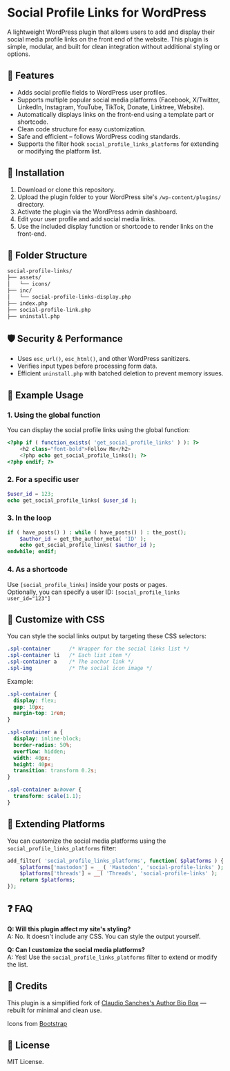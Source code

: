 # Social Profile Links for WordPress

A lightweight WordPress plugin that allows users to add and display their social media profile links on the front end of the website. This plugin is simple, modular, and built for clean integration without additional styling or options.

## 🔧 Features

- Adds social profile fields to WordPress user profiles.
- Supports multiple popular social media platforms (Facebook, X/Twitter, LinkedIn, Instagram, YouTube, TikTok, Donate, Linktree, Website).
- Automatically displays links on the front-end using a template part or shortcode.
- Clean code structure for easy customization.
- Safe and efficient – follows WordPress coding standards.
- Supports the filter hook `social_profile_links_platforms` for extending or modifying the platform list.

## 🚀 Installation

1. Download or clone this repository.
2. Upload the plugin folder to your WordPress site's `/wp-content/plugins/` directory.
3. Activate the plugin via the WordPress admin dashboard.
4. Edit your user profile and add social media links.
5. Use the included display function or shortcode to render links on the front-end.

## 📁 Folder Structure

```bash
social-profile-links/
├── assets/
│   └── icons/
├── inc/
│   └── social-profile-links-display.php
├── index.php
├── social-profile-link.php
├── uninstall.php
```

## 🛡️ Security & Performance

- Uses `esc_url()`, `esc_html()`, and other WordPress sanitizers.
- Verifies input types before processing form data.
- Efficient `uninstall.php` with batched deletion to prevent memory issues.

## 📌 Example Usage

### 1. Using the global function

You can display the social profile links using the global function:

```php
<?php if ( function_exists( 'get_social_profile_links' ) ): ?>
    <h2 class="font-bold">Follow Me</h2>
    <?php echo get_social_profile_links(); ?>
<?php endif; ?>
```

### 2. For a specific user

```php
$user_id = 123;
echo get_social_profile_links( $user_id );
```

### 3. In the loop

```php
if ( have_posts() ) : while ( have_posts() ) : the_post();
    $author_id = get_the_author_meta( 'ID' );
    echo get_social_profile_links( $author_id );
endwhile; endif;
```

### 4. As a shortcode

Use `[social_profile_links]` inside your posts or pages.  
Optionally, you can specify a user ID: `[social_profile_links user_id="123"]`

## 🎨 Customize with CSS

You can style the social links output by targeting these CSS selectors:

```css
.spl-container      /* Wrapper for the social links list */
.spl-container li   /* Each list item */
.spl-container a    /* The anchor link */
.spl-img            /* The social icon image */
```

Example:

```css
.spl-container {
  display: flex;
  gap: 10px;
  margin-top: 1rem;
}

.spl-container a {
  display: inline-block;
  border-radius: 50%;
  overflow: hidden;
  width: 40px;
  height: 40px;
  transition: transform 0.2s;
}

.spl-container a:hover {
  transform: scale(1.1);
}
```

## 🧩 Extending Platforms

You can customize the social media platforms using the `social_profile_links_platforms` filter:

```php
add_filter( 'social_profile_links_platforms', function( $platforms ) {
    $platforms['mastodon'] = __( 'Mastodon', 'social-profile-links' );
    $platforms['threads'] = __( 'Threads', 'social-profile-links' );
    return $platforms;
});
```

## ❓ FAQ

**Q: Will this plugin affect my site's styling?**  
A: No. It doesn't include any CSS. You can style the output yourself.

**Q: Can I customize the social media platforms?**  
A: Yes! Use the `social_profile_links_platforms` filter to extend or modify the list.

## 🤝 Credits

This plugin is a simplified fork of [Claudio Sanches's Author Bio Box](https://github.com/claudiosanches/author-bio-box) — rebuilt for minimal and clean use.

Icons from [Bootstrap](https://icons.getbootstrap.com/)

## 📄 License

MIT License.